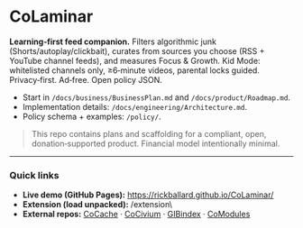 
# CoLaminar

**Learning‑first feed companion.**  Filters algorithmic junk (Shorts/autoplay/clickbait), curates from sources you choose (RSS + YouTube channel feeds), and measures Focus & Growth.  Kid Mode: whitelisted channels only, ≥6‑minute videos, parental locks guided.  Privacy‑first.  Ad‑free.  Open policy JSON.

- Start in `/docs/business/BusinessPlan.md` and `/docs/product/Roadmap.md`.
- Implementation details: `/docs/engineering/Architecture.md`.
- Policy schema + examples: `/policy/`.

> This repo contains plans and scaffolding for a compliant, open, donation‑supported product.  Financial model intentionally minimal.


---

### Quick links
- **Live demo (GitHub Pages):** https://rickballard.github.io/CoLaminar/
- **Extension (load unpacked):** \/extension\
- **External repos:** [CoCache](https://github.com/rickballard/CoCache) · [CoCivium](https://github.com/rickballard/CoCivium) · [GIBindex](https://github.com/rickballard/GIBindex) · [CoModules](https://github.com/rickballard/CoModules)
